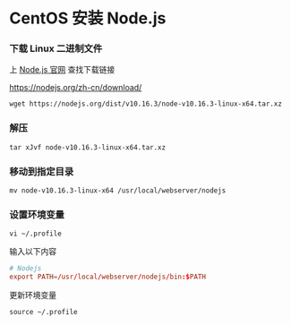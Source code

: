 # CentOS 安装 Node.js



### 下载 Linux 二进制文件

上 [Node.js 官网](https://nodejs.org/zh-cn/download/) 查找下载链接

<https://nodejs.org/zh-cn/download/>

```shell
wget https://nodejs.org/dist/v10.16.3/node-v10.16.3-linux-x64.tar.xz
```

### 解压

```shell
tar xJvf node-v10.16.3-linux-x64.tar.xz
```



### 移动到指定目录

```shell
mv node-v10.16.3-linux-x64 /usr/local/webserver/nodejs
```



### 设置环境变量

```shell
vi ~/.profile
```

输入以下内容

```conf
# Nodejs
export PATH=/usr/local/webserver/nodejs/bin:$PATH
```

更新环境变量

```shell
source ~/.profile
```







